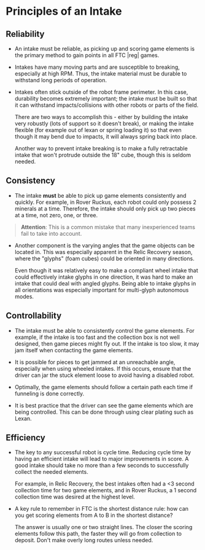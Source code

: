 # Principles of an Intake

## Reliability

- An intake must be reliable, as picking up and scoring game elements is the primary method to gain points in all FTC |reg| games.
  
- Intakes have many moving parts and are susceptible to breaking, especially at high RPM. Thus, the intake material must be durable to withstand long periods of operation.

- Intakes often stick outside of the robot frame perimeter. In this case, durability becomes extremely important; the intake must be built so that it can withstand impacts/collisions with other robots or parts of the field.

  There are two ways to accomplish this - either by building the intake very robustly (lots of support so it doesn't break), or making the intake flexible (for example out of lexan or spring loading it) so that even though it may bend due to impacts, it will always spring back into place.

  Another way to prevent intake breaking is to make a fully retractable intake that won't protrude outside the 18" cube, though this is seldom needed.

## Consistency

- The intake **must** be able to pick up game elements consistently and quickly. For example, in Rover Ruckus, each robot could only possess 2 minerals at a time. Therefore, the intake should only pick up two pieces at a time, not zero, one, or three.

> **Attention**:
> This is a common mistake that many inexperienced teams fail to take into account.


- Another component is the varying angles that the game objects can be located in. This was especially apparent in the Relic Recovery season, where the "glyphs" (foam cubes) could be oriented in many directions.

  Even though it was relatively easy to make a compliant wheel intake that could effectively intake glyphs in one direction, it was hard to make an intake that could deal with angled glyphs. Being able to intake glyphs in all orientations was especially important for multi-glyph autonomous modes.

## Controllability

- The intake must be able to consistently control the game elements. For example, if the intake is too fast and the collection box is not well designed, then game pieces might fly out. If the intake is too slow, it may jam itself when contacting the game elements.

- It is possible for pieces to get jammed at an unreachable angle, especially when using wheeled intakes. If this occurs, ensure that the driver can jar the stuck element loose to avoid having a disabled robot.

- Optimally, the game elements should follow a certain path each time if funneling is done correctly.

- It is best practice that the driver can see the game elements which are being controlled. This can be done through using clear plating such as Lexan.

## Efficiency

- The key to any successful robot is cycle time. Reducing cycle time by having an efficient intake will lead to major improvements in score. A good intake should take no more than a few seconds to successfully collect the needed elements.

  For example, in Relic Recovery, the best intakes often had a <3 second collection time for two game elements, and in Rover Ruckus, a 1 second collection time was desired at the highest level.

- A key rule to remember in FTC is the shortest distance rule: how can you get scoring elements from A to B in the shortest distance?

  The answer is usually one or two straight lines. The closer the scoring elements follow this path, the faster they will go from collection to deposit. Don't make overly long routes unless needed.
